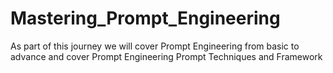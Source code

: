 # Mastering_Prompt_Engineering
As part of this journey we will cover Prompt Engineering from basic to advance and cover Prompt Engineering Prompt Techniques and Framework
